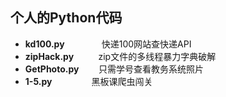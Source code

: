  ## 个人的Python代码

* **kd100.py**               快递100网站查快递API
* **zipHack.py**            &nbsp;&nbsp;&nbsp;&nbsp;&nbsp; &nbsp;&nbsp;&nbsp;zip文件的多线程暴力字典破解 
* **GetPhoto.py**        只需学号查看教务系统照片
* **1-5.py**             &nbsp;&nbsp;&nbsp;黑板课爬虫闯关
